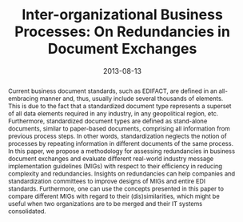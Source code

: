 ---
abstract: Current business document standards, such as EDIFACT, are defined in an
  all-embracing manner and, thus, usually include several thousands of elements. This
  is due to the fact that a standardized document type represents a superset of all
  data elements required in any industry, in any geopolitical region, etc. Furthermore,
  standardized document types are defined as stand-alone documents, similar to paper-based
  documents, comprising all information from previous process steps. In other words,
  standardization neglects the notion of processes by repeating information in different
  documents of the same process. In this paper, we propose a methodology for assessing
  redundancies in business document exchanges and evaluate different real-world industry
  message implementation guidelines (MIGs) with respect to their efficiency in reducing
  complexity and redundancies. Insights on redundancies can help companies and standardization
  committees to improve designs of MIGs and entire EDI standards. Furthermore, one
  can use the concepts presented in this paper to compare different MIGs with regard
  to their (dis)similarities, which might be useful when two organizations are to
  be merged and their IT systems consolidated.
authors:
- Robert Engel
- J.C.B. Rantham Prabhakara
- Christian Pichler
- Marco Zapletal
- Christian Huemer
- Hannes Werthner
date: '2013-08-13'
featured: false
links:
- name: Publik
  url: https://publik.tuwien.ac.at/showentry.php?ID=218114&lang=1
publication_types:
- '0'
publishDate: '2013-08-13'
title: 'Inter-organizational Business Processes: On Redundancies in Document Exchanges'
url_pdf: http://www.doria.fi/xmlui/bitstream/handle/10024/91642/LN19.digi.pdf?sequence=3#page=53
---